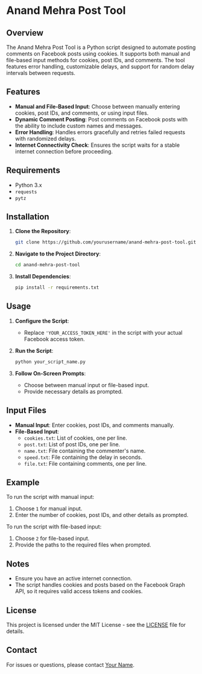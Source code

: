 
# Anand Mehra Post Tool

## Overview

The Anand Mehra Post Tool is a Python script designed to automate posting comments on Facebook posts using cookies. It supports both manual and file-based input methods for cookies, post IDs, and comments. The tool features error handling, customizable delays, and support for random delay intervals between requests.

## Features

- **Manual and File-Based Input**: Choose between manually entering cookies, post IDs, and comments, or using input files.
- **Dynamic Comment Posting**: Post comments on Facebook posts with the ability to include custom names and messages.
- **Error Handling**: Handles errors gracefully and retries failed requests with randomized delays.
- **Internet Connectivity Check**: Ensures the script waits for a stable internet connection before proceeding.

## Requirements

- Python 3.x
- `requests`
- `pytz`

## Installation

1. **Clone the Repository**:
   ```bash
   git clone https://github.com/yourusername/anand-mehra-post-tool.git
   ```

2. **Navigate to the Project Directory**:
   ```bash
   cd anand-mehra-post-tool
   ```

3. **Install Dependencies**:
   ```bash
   pip install -r requirements.txt
   ```

## Usage

1. **Configure the Script**:
   - Replace `'YOUR_ACCESS_TOKEN_HERE'` in the script with your actual Facebook access token.

2. **Run the Script**:
   ```bash
   python your_script_name.py
   ```

3. **Follow On-Screen Prompts**:
   - Choose between manual input or file-based input.
   - Provide necessary details as prompted.

## Input Files

- **Manual Input**: Enter cookies, post IDs, and comments manually.
- **File-Based Input**:
  - `cookies.txt`: List of cookies, one per line.
  - `post.txt`: List of post IDs, one per line.
  - `name.txt`: File containing the commenter's name.
  - `speed.txt`: File containing the delay in seconds.
  - `file.txt`: File containing comments, one per line.

## Example

To run the script with manual input:
1. Choose `1` for manual input.
2. Enter the number of cookies, post IDs, and other details as prompted.

To run the script with file-based input:
1. Choose `2` for file-based input.
2. Provide the paths to the required files when prompted.

## Notes

- Ensure you have an active internet connection.
- The script handles cookies and posts based on the Facebook Graph API, so it requires valid access tokens and cookies.

## License

This project is licensed under the MIT License - see the [LICENSE](LICENSE) file for details.

## Contact

For issues or questions, please contact [Your Name](mailto:your.email@example.com).
